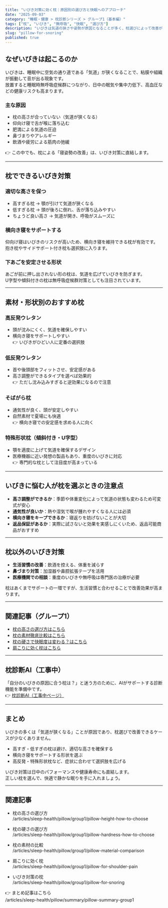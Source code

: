 ```yaml
---
title: "いびき対策に効く枕｜原因別の選び方と快眠へのアプローチ"
date: "2025-09-03"
category: "睡眠・健康 > 枕診断シリーズ > グループ1（基本編）"
tags: ["枕", "いびき", "無呼吸", "快眠", "選び方"]
description: "いびきは気道の狭さや姿勢が原因となることが多く、枕選びによって改善が期待できます。いびきの仕組み、原因別の枕の条件、素材・形状ごとのおすすめポイントを解説します。"
slug: "pillow-for-snoring"
published: true
---
```


## なぜいびきは起こるのか
いびきは、睡眠中に空気の通り道である「気道」が狭くなることで、粘膜や組織が振動して音が出る現象です。  
放置すると睡眠時無呼吸症候群につながり、日中の眠気や集中力低下、高血圧などの健康リスクも高まります。  

### 主な原因
- 枕の高さが合っていない（気道が狭くなる）  
- 仰向け寝で舌が喉に落ち込む  
- 肥満による気道の圧迫  
- 鼻づまりやアレルギー  
- 飲酒や疲労による筋肉の弛緩  

👉 この中でも、枕による「寝姿勢の改善」は、いびき対策に直結します。

---

## 枕でできるいびき対策

### 適切な高さを保つ
- 高すぎる枕 → 顎が引けて気道が狭くなる  
- 低すぎる枕 → 頭が後ろに倒れ、舌が落ち込みやすい  
- ちょうど良い高さ → 気道が開き、呼吸がスムーズに  

### 横向き寝をサポートする
仰向け寝はいびきのリスクが高いため、横向き寝を維持できる枕が有効です。  
抱き枕やサイドサポート付き枕も選択肢に入ります。  

### 下あごを安定させる形状
あごが前に押し出されない形の枕は、気道を広げていびきを防ぎます。  
U字型や傾斜付きの枕は無呼吸症候群対策としても注目されています。  

---

## 素材・形状別のおすすめ枕

### 高反発ウレタン
- 頭が沈みにくく、気道を確保しやすい  
- 横向き寝をサポートしやすい  
👉 いびきがひどい人に定番の選択肢  

### 低反発ウレタン
- 首や後頭部をフィットさせ、安定感がある  
- 高さ調整ができるタイプを選べば効果的  
👉 ただし沈み込みすぎると逆効果になるので注意  

### そばがら枕
- 通気性が良く、頭が安定しやすい  
- 自然素材で夏場にも快適  
👉 横向き寝での安定感を求める人に向く  

### 特殊形状枕（傾斜付き・U字型）
- 顎を適度に上げて気道を確保するデザイン  
- 医療機器に近い発想の製品もあり、重度のいびきに対応  
👉 専門的な枕として注目度が高まっている  

---

## いびきに悩む人が枕を選ぶときの注意点
- **高さ調整ができるか**：季節や体重変化によって気道の状態も変わるため可変式が安心  
- **通気性が良いか**：熱や湿気で喉が腫れやすくなる人には必須  
- **横向き寝をキープできるか**：寝返りを妨げないことが大切  
- **返品保証があるか**：実際に試さないと効果を実感しにくいため、返品可能商品がおすすめ  

---

## 枕以外のいびき対策
- **生活習慣の改善**：飲酒を控える、体重を減らす  
- **鼻づまり対策**：加湿器や鼻腔拡張テープを活用  
- **医療機関での相談**：重度のいびきや無呼吸は専門医の治療が必要  

枕はあくまでサポートの一環ですが、生活習慣と合わせることで改善効果が高まります。  

---

## 関連記事（グループ1）
- [枕の高さの選び方はこちら](/articles/sleep-health/pillow/group1/pillow-height-how-to-choose)  
- [枕の素材徹底比較はこちら](/articles/sleep-health/pillow/group1/pillow-material-comparison)  
- [枕の硬さで快眠度は変わる？はこちら](/articles/sleep-health/pillow/group1/pillow-hardness-how-to-choose)  
- [肩こりに効く枕はこちら](/articles/sleep-health/pillow/group1/pillow-for-shoulder-pain)  

---

## 枕診断AI（工事中）
「自分のいびきの原因に合う枕は？」と迷う方のために、AIがサポートする診断機能を準備中です。  
👉 [枕診断AI（工事中ページ）](/pillow/diagnosis)

---

## まとめ
いびきの多くは「気道が狭くなる」ことが原因であり、枕選びで改善できるケースが少なくありません。  
- 高すぎ・低すぎの枕は避け、適切な高さを確保する  
- 横向き寝をサポートする形状を選ぶ  
- 高反発・特殊形状枕など、症状に合わせて選択肢を広げる  

いびき対策は日中のパフォーマンスや健康寿命にも直結します。  
正しい枕を選んで、快適で静かな眠りを手に入れましょう。

---

## 関連記事

- 枕の高さの選び方  
  /articles/sleep-health/pillow/group1/pillow-height-how-to-choose

- 枕の硬さの選び方  
  /articles/sleep-health/pillow/group1/pillow-hardness-how-to-choose

- 枕の素材の比較  
  /articles/sleep-health/pillow/group1/pillow-material-comparison

- 肩こりに効く枕  
  /articles/sleep-health/pillow/group1/pillow-for-shoulder-pain

- いびき対策の枕  
  /articles/sleep-health/pillow/group1/pillow-for-snoring

👉 まとめ記事はこちら  
/articles/sleep-health/pillow/summary/pillow-summary-group1
